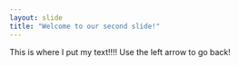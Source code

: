 ```yaml
---
layout: slide
title: "Welcome to our second slide!"
---
```

This is where I put my text!!!!
Use the left arrow to go back!
